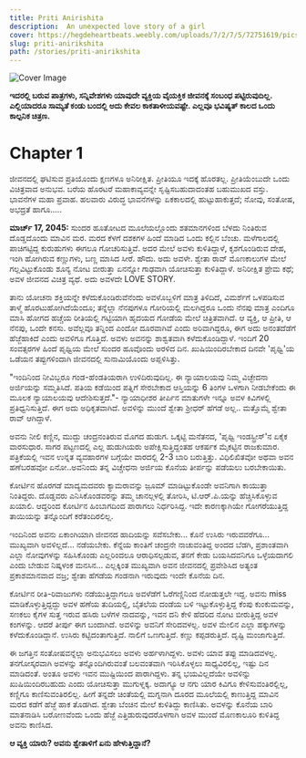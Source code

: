 ```yaml
---
title: Priti Anirishita
description: ​ An unexpected love story of a girl
cover: https://hegdeheartbeats.weebly.com/uploads/7/2/7/5/72751619/picsart-05-20-01-39-48.jpg
slug: priti-anirikshita
path: /stories/priti-anirikshita
---
```


![Cover Image](https://hegdeheartbeats.weebly.com/uploads/7/2/7/5/72751619/picsart-05-20-01-39-48.jpg)

**ಇದರಲ್ಲಿ ಬರುವ ಪಾತ್ರಗಳು, ಸನ್ನಿವೇಶಗಳು ಯಾವುದೇ ವ್ಯಕ್ತಿಯ ವೈಯಕ್ತಿಕ ಜೀವನಕ್ಕೆ ಸಂಬಂಧ ಪಟ್ಟಿರುವುದಿಲ್ಲ. ಎಲ್ಲಿಯಾದರೂ ಸಾಮ್ಯತೆ ಕಂಡು ಬಂದಲ್ಲಿ ಅದು ಕೇವಲ ಕಾಕತಾಳೀಯವಷ್ಟೇ. ಎಲ್ಲವೂ ಭವಿಷ್ಯತ್ ಕಾಲದ ಒಂದು ಕಾಲ್ಪನಿಕ ಚಿತ್ರಣ.**

# Chapter 1

ಜೀವನದಲ್ಲಿ ಘಟಿಸುವ ಪ್ರತಿಯೊಂದು ಕ್ಷಣಗಳೂ ಅನಿರೀಕ್ಷಿತ. ಪ್ರೀತಿಯೂ ಇದಕ್ಕೆ ಹೊರತಲ್ಲ. ಪ್ರೀತಿಯೆಂಬುದೇ ಒಂದು ವಿಚಿತ್ರವಾದ ಅನುಭವ. ಬರೆಯ ಹೊರಟರೆ ಮಹಾಕಾವ್ಯವನ್ನೇ ಸೃಷ್ಟಿಸಬಹುದಾದಂತಹ ಬಹುಮುಖದ ವಸ್ತು. ಭಾವನೆಗಳ ಮಹಾ ಪ್ರವಾಹ. ಹಲವಾರು ವಿರುದ್ಧ ಭಾವನೆಗಳನ್ನು ಏಕಕಾಲದಲ್ಲಿ ಹುಟ್ಟುಹಾಕುತ್ತದೆ; ನೋವು, ಸಂತೋಷ, ಅಭದ್ರತೆ ಹಾಗೂ.....

**ಮಾರ್ಚ್ 17, 2045:**
ಸುಂದರ ಹೂತೋಟದ ಮೂಲೆಯಲ್ಲೊಂದು ಶತಮಾನಗಳಿಂದ ಬೆಳದು ನಿಂತಿರುವ ದೊಡ್ಡದೊಂದು ಮಾವಿನ ಮರ. ಮರದ ಕೆಳಗೆ ದಶಕಗಳ ಹಿಂದೆ ಮಾಡಿದ ಒಂದು ಕಲ್ಲಿನ ಬೆಂಚು. ಮಳೆಗಾಲದಲ್ಲಿ ಪಾಚಿಗಟ್ಟಿದ್ದ ಕುರುಹುಗಳು ಈಗಲೂ ಗೋಚರಿಸುತ್ತಿವೆ. ಅದರ ಮೇಲೆ ಅವಳು ಕುಳಿತಿದ್ದಾಳೆ, ಕೃಶಗೊಂಡಿರುವ ದೇಹ, ಇಂಗಿ ಹೋಗಿರುವ ಕಣ್ಣುಗಳು, ಬಣ್ಣ ಮಾಸಿದ ಸೀರೆ. ಹೌದು. ಅದು ಅವಳೇ. ಶ್ವೇತಾ ರಾವ್ ಮೊಣಕಾಲುಗಳ ಮೇಲೆ ಗಲ್ಲವಿಟ್ಟುಕೊಂಡು ಶೂನ್ಯ ನೋಟ ಬೀರುತ್ತಾ ಏನನ್ನೋ ಗಾಢವಾಗಿ ಯೋಚಿಸುತ್ತಾ ಕುಳಿತಿದ್ದಾಳೆ. ಅನಿರೀಕ್ಷಿತ ಪ್ರೇಮ ಕಥೆ; ಅವಳ ಜೀವನದ ವಿಚಿತ್ರ ವ್ಯಥೆ. ಅದು ಅವಳದೇ LOVE STORY. 

ತಾನು ಯೋಚನಾ ಶಕ್ತಿಯನ್ನೇ ಕಳೆದುಕೊಂಡಿರುವೆನೆಂದು ಅವಳೊಬ್ಬಳಿಗೆ ಮಾತ್ರ ತಿಳಿದಿದೆ, ವಿಮರ್ಶೆಗೆ ಒಳಪಡಿಸುವ ತಾಳ್ಮೆ ಹೊರಟುಹೋಗಿದೆಯೆಂದೂ; ತನ್ನೆಲ್ಲಾ ನೆನಪುಗಳೂ ಗೋರಿಯಲ್ಲಿ ಮಲಗಿದ್ದರೂ ಒಂದು ನೆನಪು ಮಾತ್ರ ಎಂದಿಗೂ ಮಾಸಿ ಹೋಗದ ಹಚ್ಚೆಯ ರೀತಿಯಲ್ಲಿ ಗಟ್ಟಿಯಾಗಿ ಹೃದಯದ ಗೋಡೆಯ ಮೇಲೆ ಚಿತ್ರಿತವಾಗಿದೆ. ಆ ವ್ಯಕ್ತಿ, ಆ ಪ್ರೀತಿ, ಆ ನೆನಪು, ಒಂದೇ ಕನಸು. ಅವೆಲ್ಲವೂ ತನ್ನಿಂದ ಎಂದೋ ದೂರವಾಗಿವೆ ಎಂದು ಅರಿವಾಗಿದ್ದರೂ, ಈಗ ಅದು ಅನಂತದೆಡೆಗೆ ಹೆಜ್ಜೆಹಾಕಿದೆ ಎಂದು ಅವಳಿಗೂ ಗೊತ್ತಿದೆ. ಅವಳು ಅವನನ್ನು ಶಾಶ್ವತವಾಗಿ ಕಳೆದುಕೊಂಡಿದ್ದಾಳೆ. ಇಂದಿಗೆ 20 ಸಂವತ್ಸರಗಳ ಹಿಂದೆ ಪೃಥ್ವಿಯ ಮೇಲೆ ಸುಂದರ ಹೂವೊಂದು ಅರಳಿದ ದಿನ.  ಖುಷಿಯಿಂದಿರಬೇಕಾದ ದಿನವೇ 'ಪೃಥ್ವಿ'ಯ ಒಡೆಯನ ತಪ್ಪುಗಳಿಂದಾಗಿ ಜೀವನದಲ್ಲಿ ಸುನಾಮಿಯೊಂದು ಅಪ್ಪಳಿಸಿತ್ತು.

​"ಇಂದಿನಿಂದ ನೀವಿಬ್ಬರೂ ಗಂಡ-ಹೆಂಡತಿಯರಾಗಿ ಉಳಿದಿರುವುದಿಲ್ಲ. ಈ ನ್ಯಾಯಾಲಯವು ನಿಮ್ಮ ವಿಚ್ಛೇದನಾ ಅರ್ಜಿಯನ್ನು ಸಮ್ಮತಿಸಿದೆ. ಪತಿಯ ಕಡೆಯಿಂದ ಪತ್ನಿಗೆ ಸೇರಬೇಕಾದ ಆಸ್ತಿಯನ್ನು 6 ತಿಂಗಳ ಒಳಗಾಗಿ ನೀಡಬೇಕೆಂದು ಈ ಮೂಲಕ ನ್ಯಾಯಾಲಯವು ಆದೇಶಿಸುತ್ತದೆ."- ನ್ಯಾಯಾಧೀಶರ ತೀರ್ಪಿನ ಮಾತುಗಳೇ ಇನ್ನೂ ಅವಳ ಕಿವಿಗಳಲ್ಲಿ ಪ್ರತಿಧ್ವನಿಸುತ್ತಿದೆ. ಈಗ ಅದು ಅಧಿಕೃತವಾಗಿದೆ. ಅವಳಿನ್ನು ಮುಂದೆ ಶ್ವೇತಾ ಶ್ರೀಧರ್ ಹೆಗಡೆ ಅಲ್ಲ.. ಮತ್ತೊಮ್ಮೆ ಶ್ವೇತಾ ರಾವ್ ಆಗಿದ್ದಾಳೆ.

ಅವನು ನೀಲಿ ಕಣ್ಣಿನ, ಮುದ್ದು ಚಂದ್ರನಂತಿರುವ ಮೊಗದ ಹುಡುಗ. ಒಕ್ಕಟ್ಟಿ ಮನೆತನದ, 'ಪೃಥ್ವಿ ಇಂಡಸ್ಟ್ರೀಸ್'ನ ಏಕೈಕ ವಾರಸುಧಾರ. ಸಾಗರ ಪಟ್ಟಣದಲ್ಲಿ ಎಲ್ಲ ಹುಡುಗಿಯರು ಅಪೇಕ್ಷಿಸುತ್ತಿದ್ದಂತಹ ಆಕರ್ಷಕ ಮೈಕಟ್ಟಿನ ರಾಜಕುಮಾರ. ಪತ್ರಿಕೆಯಲ್ಲಿ ಇವನ ಉನ್ನತ ವ್ಯವಹಾರಗಳ ಬಗ್ಗೆಯೇ ವಾರದಲ್ಲಿ 2-3 ಬಾರಿ ಬರುತ್ತಿತ್ತು. ವಿಧಿಲಿಖಿತವೋ ಅಥವಾ ಅವನ ಹಣೆಬರಹವೋ ಏನೋ..ಅವನಿಂದು ತನ್ನ ವಿಚ್ಚೇಧನಾ ಅರ್ಜಿಯ ಕೊನೆಯ  ತೀರ್ಪನ್ನು ಪಡೆಯಲು ಬರಬೇಕಾಯಿತು.

ಕೋರ್ಟಿನ ಹೊರಗಡೆ ಮಾದ್ಯಮದವರು ಕ್ಯಾಮರಾವನ್ನು ಜ಼ೂಮ್ ಮಾಡಿಟ್ಟುಕೊಂಡೇ ಅವನಿಗಾಗಿ ಕಾಯುತ್ತಾ ನಿಂತಿದ್ದರು. ದೊಡ್ಡವರು ಎನಿಸಿಕೊಂಡವರನ್ನು ತಮ್ಮ ಚಾನಲ್ಗಳಲ್ಲಿ ತೋರಿಸಿ, ಟಿ.ಆರ್.ಪಿ.ಯನ್ನು ಹೆಚ್ಚಿಸಿಕೊಳ್ಳುವ ಖಯಾಲಿ. ಆದ್ದರಿಂದ ಕೋರ್ಟಿನ ಹಿಂಬಾಗದಿಂದ ಪಾರಾಗಲು ನಿರ್ಧರಿಸಿದ್ದ. ಇದೇ ಕಾರಣಕ್ಕಾಗಿಯೇ ಗೋಗರೆಯುತ್ತಿದ್ದ ತಾಯಿಯನ್ನು ತನ್ನೊಂದಿಗೆ ಕರೆತಂದಿರಲಿಲ್ಲ.

ಇಂದಿನಿಂದ ಅವನು ಏಕಾಂಗಿಯಾಗಿ ಜೀವನದ ಹಾದಿಯನ್ನು ಸವೆಸಬೇಕು... ಕೊನೆ ಉಸಿರು ಇರುವವರೆಗೂ... ಮುಖ್ಯವಾಗಿ ಅವಳಿಲ್ಲದೆ... ನಡೆಯಬೇಕು. ಕೆನ್ನೆಯ ಕಾಂತಿಗೆ ಚಂದ್ರನೇ ನಾಚುವಂತಿದ್ದ ಅಂದದ ಬೆಡಗಿ, ಪ್ರಶಾಂತವಾಗಿ ಎಲ್ಲಾ ನೋವುಗಳನ್ನು ಸಹಿಸಿಕೊಂಡು ಎಲ್ಲರಿಂದಲೂ ಆರಾಧಿಸಲ್ಪಡುವ, ತನಗೆ ಕೇಡು ಬಯಸಿದವನಿಗೂ ಒಳ್ಳೆಯದಾಗಲಿ ಎಂದು ಬೇಡುವ ನಿಷ್ಕಳಂಕ ಮನಸಿನ... ಎಲ್ಲಕ್ಕಿಂತ ಮುಖ್ಯವಾಗಿ ಅವನ ಜೀವನದಲ್ಲಿ ಪ್ರವೇಶಿಸಿದ ಅತ್ಯಂತ ಪ್ರಕಾಶಮಾನವಾದ ವಜ್ರ; ಶ್ವೇತಾ ಹೆಗಡೆಯ ಗಂಡನಾಗಿ ಇರುವುದು ಇಂದೇ ಕೊನೆಯ ದಿನ.

ಕೋರ್ಟಿನ ರೀತಿ-ರಿವಾಜುಗಳು ನಡೆಯುತ್ತಿದ್ದಾಗಲೂ ಅವಳೆಡೆಗೆ ಓರೆಗಣ್ಣಿನಿಂದ ನೋಡುತ್ತಲೇ ಇದ್ದ. ಅವನು miss ಮಾಡಿಕೊಳ್ಳುತ್ತಿದ್ದದ್ದು ಅವಳ ಹಣೆಯ ತುದಿಯಲ್ಲಿ, ಬೈತಲೆಯ ದಂಡೆಯ ಬಳಿ ಇಟ್ಟುಕೊಳ್ಳುತ್ತಿದ್ದ ಕೆಂಪು ಕುಂಕುಮವನ್ನು, ಸಣಕಲು ಕೈಗಳ ಸುತ್ತ ಇರುವ ಹಸಿರು ಬಳೆಗಳ ನಾದವನ್ನು,  ಇವನ ದನಿ ಕೇಳಿ ಹೆದರಿದ ನೋಟ ಬೀರುತ್ತಿದ್ದ ಅವಳ ಕಂಗಳನ್ನು. ಆದರೆ ತೀರ್ಪು ಈಗ ಬಂದಾಗಿದೆ. ಅವಳಿನ್ನು ಅವನಿಗೆ ಸೇರಿದವಳಲ್ಲ. ಅವಳ ಮೇಲಿನ ಎಲ್ಲಾ ಹಕ್ಕುಗಳನ್ನು ಕಳೆದುಕೊಂಡಿದ್ದಾನೆ.  ಉಸಿರು ಕಟ್ಟಿದಂತಾಗುತ್ತಿದೆ. ನಾಲಿಗೆ ಒಣಗುತ್ತಿದೆ. ಕಣ್ಣು ಕಪ್ಪಡರುತ್ತಿದೆ. ದೃಷ್ಟಿ ಮಂಜಾಗುತ್ತಿದೆ.

ಈ ಜಗತ್ತಿನ ಸಂತೋಷವನ್ನೆಲ್ಲಾ ಅನುಭವಿಸಲು ಅವಳು  ಅರ್ಹಳಾಗಿದ್ದಳು. ಅವಳು ಯಾವ ತಪ್ಪು ಮಾಡಿದವಳಲ್ಲ. ತನಗೋಸ್ಕರವಾಗಿ ಅವಳನ್ನು ತನ್ನೊಂದಿಗಿರುವಂತೆ ಬಲವಂತವಾಗಿ ಇರಿಸಿಕೊಳ್ಳಲು ಸಾಧ್ಯವಿರಲಿಲ್ಲ, ಇಷ್ಟು ದಿನ ಮಾಡಿದಂತೆ. ಅಂತೂ ಅವಳು ಇವನ ಮುಷ್ಟಿಯಿಂದ ಪಾರಾಗಿದ್ದಳು. ತನ್ನ ಭಯವಿಲ್ಲದೆಯೇ ಅವಳಿನ್ನು ಖುಷಿಯಿಂದಿರಬಹುದು ಎಂದು ಯೋಚಿಸುತ್ತಾ ಮುಗುಳ್ನಕ್ಕ. ಅದಾಗ್ಯೂ ಆ ನಗು ಯಾರ ಕಿವಿಗೂ ಕೇಳಿಸುವಂತಿರಲ್ಲಿಲ್ಲ, ಕಣ್ಣಿಗೂ ಕಾಣಿಸುವಂತಿರಲಿಲ್ಲ. ಹೀಗೆ ತನ್ನದೇ ಚಿಂತೆಯಲ್ಲಿ ಮಗ್ನನಾಗಿ ದೂರದ ಮೂಲೆಯಲ್ಲಿ ಕಾಣುತ್ತಿದ್ದ ಮಾವಿನ ಮರದ ಕಡೆಗೆ ಹೆಜ್ಜೆ ಹಾಕ ತೊಡಗಿದ. ಶ್ವೇತಾ ಬೆಂಚಿನ ಮೇಲೆ ಕುಳಿತಿದ್ದು ಕಾಣಿಸಿತು. ಅವಳನ್ನು ಕೊನೆಯ ಬಾರಿ ಮಾತನಾಡಿಸಿ ಬರೋಣವೆಂದು ಒಂದು ಹೆಜ್ಜೆ ಎತ್ತಿಡುರುವುದರೊಳಗಾಗಿ ಅವಳ ಮುಂದೆ ಮೊಣಕಾಲೂರಿ ಕುಳಿತಿದ್ದ ಅವನು ಕಾಣಿಸಿದ.

**ಆ ವ್ಯಕ್ತಿ ಯಾರು? ಅವನು ಶ್ವೇತಾಳಿಗೆ ಏನು ಹೇಳುತ್ತಿದ್ದಾನೆ?**